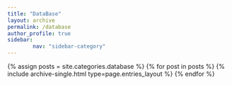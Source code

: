 ```yaml
---
title: "DataBase"
layout: archive
permalink: /database
author_profile: true
sidebar:                  
        nav: "sidebar-category" 
---
```



{% assign posts = site.categories.database %}
{% for post in posts %} {% include archive-single.html type=page.entries_layout %} {% endfor %}
